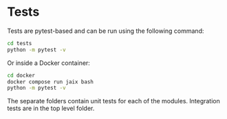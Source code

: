 # Tests

Tests are pytest-based and can be run using the following command:

```bash
cd tests
python -m pytest -v
```
Or inside a Docker container:

```bash
cd docker
docker compose run jaix bash
python -m pytest -v
```

The separate folders contain unit tests for each of the modules. Integration tests are in the top level folder.


